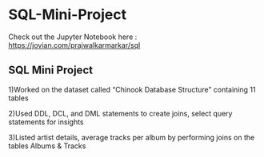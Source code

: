 # SQL-Mini-Project

Check out the Jupyter Notebook here : https://jovian.com/prajwalkarmarkar/sql

## SQL Mini Project

1)Worked on the dataset called “Chinook Database Structure” containing 11 tables

2)Used DDL, DCL, and DML statements to create joins, select query statements for insights 

3)Listed artist details, average tracks per album by performing joins on the tables Albums & Tracks
